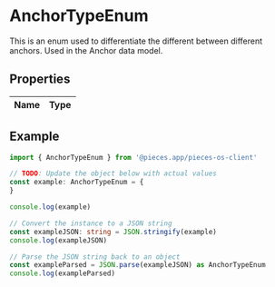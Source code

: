 
# AnchorTypeEnum

This is an enum used to differentiate the different between different anchors. Used in the Anchor data model.

## Properties

Name | Type
------------ | -------------

## Example

```typescript
import { AnchorTypeEnum } from '@pieces.app/pieces-os-client'

// TODO: Update the object below with actual values
const example: AnchorTypeEnum = {
}

console.log(example)

// Convert the instance to a JSON string
const exampleJSON: string = JSON.stringify(example)
console.log(exampleJSON)

// Parse the JSON string back to an object
const exampleParsed = JSON.parse(exampleJSON) as AnchorTypeEnum
console.log(exampleParsed)
```


